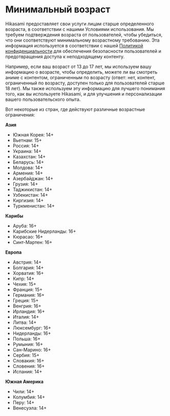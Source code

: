 # Минимальный возраст

Hikasami предоставляет свои услуги лицам старше определенного возраста, в соответствии с нашими Условиями использования. Мы требуем подтверждения возраста от пользователей, чтобы убедиться, что они соответствуют минимальному возрастному требованию. Эта информация используется в соответствии с нашей [Политикой конфиденциальности](/policy/privacy) для обеспечения безопасности пользователей и предотвращения доступа к неподходящему контенту.

Например, если ваш возраст от 13 до 17 лет, мы используем вашу информацию о возрасте, чтобы определить, можете ли вы смотреть аниме с контентом, ограниченным по возрасту (ответ: нет, контент, ограниченный по возрасту, доступен только для пользователей старше 18 лет). Мы также используем эту информацию для лучшего понимания того, как вы используете Hikasami, и для улучшения и персонализации вашего пользовательского опыта.

Вот некоторые из стран, где действуют различные возрастные ограничения:

**Азия**

- Южная Корея: 14+
- Вьетнам: 15+
- Россия: 14+
- Украина: 14+
- Казахстан: 14+
- Беларусь: 14+
- Молдова: 14+
- Армения: 14+
- Азербайджан: 14+
- Грузия: 14+
- Таджикистан: 14+
- Узбекистан: 14+
- Киргизия: 14+
- Туркменистан: 14+

**Карибы**

- Аруба: 16+
- Карибские Нидерланды: 16+
- Кюрасао: 16+
- Синт-Мартен: 16+

**Европа**

- Австрия: 14+
- Болгария: 14+
- Хорватия: 16+
- Кипр: 14+
- Чехия: 15+
- Франция: 15+
- Германия: 16+
- Греция: 15+
- Венгрия: 16+
- Ирландия: 16+
- Италия: 14+
- Литва: 14+
- Люксембург: 16+
- Нидерланды: 16+
- Польша: 16+
- Румыния: 16+
- Сан-Марино: 16+
- Сербия: 15+
- Словакия: 16+
- Словения: 16+
- Испания: 14+

**Южная Америка**

- Чили: 14+
- Колумбия: 14+
- Перу: 14+
- Венесуэла: 14+
